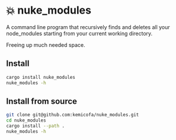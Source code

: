 # :boom: nuke_modules

A command line program that recursively finds and deletes all your node_modules starting from your current working directory.

Freeing up much needed space.

## Install

```sh
cargo install nuke_modules
nuke_modules -h
```

## Install from source

```sh
git clone git@github.com:kemicofa/nuke_modules.git
cd nuke_modules
cargo install --path .
nuke_modules -h
```
